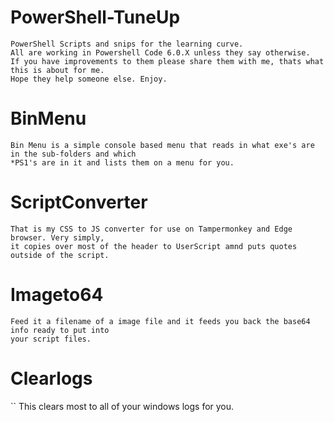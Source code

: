 # PowerShell-TuneUp
```
PowerShell Scripts and snips for the learning curve.
All are working in Powershell Code 6.0.X unless they say otherwise.
If you have improvements to them please share them with me, thats what this is about for me.
Hope they help someone else. Enjoy.
```
# BinMenu
```
Bin Menu is a simple console based menu that reads in what exe's are in the sub-folders and which
*PS1's are in it and lists them on a menu for you.
```
# ScriptConverter
```
That is my CSS to JS converter for use on Tampermonkey and Edge browser. Very simply,
it copies over most of the header to UserScript amnd puts quotes outside of the script.
```
# Imageto64
```
Feed it a filename of a image file and it feeds you back the base64 info ready to put into
your script files.
```
# Clearlogs
``
This clears most to all of your windows logs for you.
```
